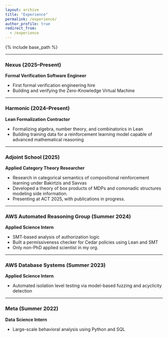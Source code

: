 ```yaml
---
layout: archive
title: "Experience"
permalink: /experience/
author_profile: true
redirect_from:
  - /experience
---
```


{% include base_path %}

---

### Nexus (2025–Present)  
**Formal Verification Software Engineer**  
- First formal verification engineering hire  
- Building and verifying the Zero-Knowledge Virtual Machine  

---

### Harmonic (2024–Present)  
**Lean Formalization Contractor**  
- Formalizing algebra, number theory, and combinatorics in Lean  
- Building training data for a reinforcement learning model capable of advanced mathematical reasoning

---

### Adjoint School (2025)  
**Applied Category Theory Researcher**  
- Research in categorical semantics of compositional reinforcement learning under Bakirtzis and Savvas  
- Developed a theory of box products of MDPs and comonadic structures modeling side information.
- Presenting at ACT 2025, with publications in progress.

---

### AWS Automated Reasoning Group (Summer 2024)  
**Applied Science Intern**  
- SMT-based analysis of authorization logic  
- Built a permissiveness checker for Cedar policies using Lean and SMT
- Only non-PhD applied scientist in my org.

---

### AWS Database Systems (Summer 2023)  
**Applied Science Intern**  
- Automated isolation level testing via model-based fuzzing and acyclicity detection  

---

### Meta (Summer 2022)  
**Data Science Intern**  
- Large-scale behavioral analysis using Python and SQL  
